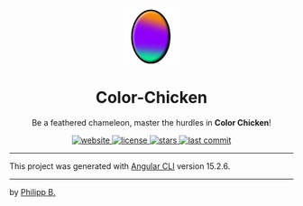 <div align="center">
  <br />
  <img src="src/assets/logo.png" alt="Color-ChickenLogo" width="20%"/>
  <h1>Color-Chicken</h1>
  <p>
    Be a feathered chameleon, master the hurdles in <b>Color Chicken</b>!
  </p>
</div>

<!-- Badges -->
<div align="center">
    <a href="https://phil1436.github.io/Color-Chicken/">
        <img src="https://img.shields.io/website?down_color=red&down_message=offline&up_color=green&up_message=online&url=https%3A%2F%2Fphil1436.github.io%2FColor-Chicken%2F" alt="website">
    </a>
   <a href="https://github.com/phil1436/Color-Chicken/blob/master/LICENSE">
       <img src="https://img.shields.io/github/license/phil1436/Color-Chicken" alt="license" />
   </a>
   <a href="https://github.com/phil1436/Color-Chicken/stargazers">
       <img src="https://img.shields.io/github/stars/phil1436/Color-Chicken" alt="stars" />
   </a>
   <a href="https://github.com/phil1436/Color-Chicken/commits/master">
       <img src="https://img.shields.io/github/last-commit/phil1436/Color-Chicken" alt="last commit" />
   </a>
</div>

---

This project was generated with [Angular CLI](https://github.com/angular/angular-cli) version 15.2.6.

<!-- ---

- [Bugs](#bugs)

---

## Bugs

- _no known bugs_
 -->

---

by [Philipp B.](https://github.com/phil1436)

<!-- ng deploy --base-href=https://petgram.philipp-bonin.com --cname=petgram.philipp-bonin.com -->